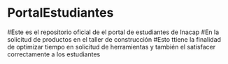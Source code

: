 # PortalEstudiantes
#Este es el repositorio oficial de el portal de estudiantes de Inacap
#En la solicitud de productos en el taller de construcción 
#Esto ttiene la finalidad de optimizar tiempo en solicitud de herramientas y también el satisfacer correctamente a los estudiantes
